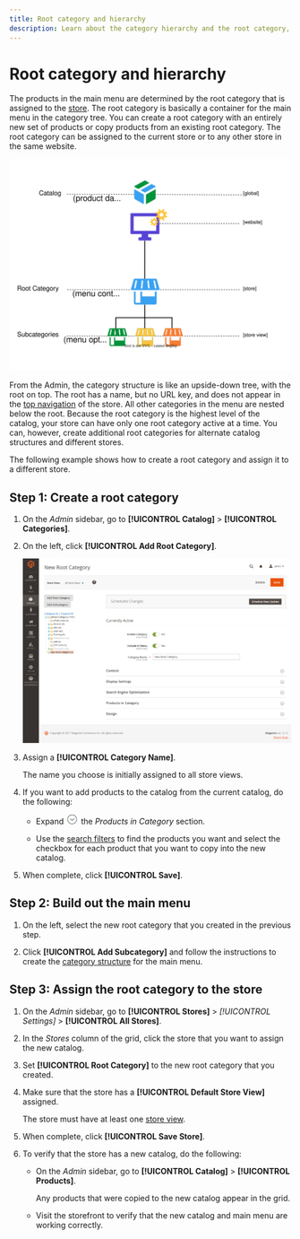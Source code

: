 ```yaml
---
title: Root category and hierarchy
description: Learn about the category hierarchy and the root category, which acts as a container for the main menu in the category tree.
---
```

# Root category and hierarchy

The products in the main menu are determined by the root category that is assigned to the [store](../stores-purchase/stores.md#add-stores). The root category is basically a container for the main menu in the category tree. You can create a root category with an entirely new set of products or copy products from an existing root category. The root category can be assigned to the current store or to any other store in the same website.

![Catalog hierarchy diagram](./assets/catalog-hierarchy-scope.svg)<!-- {: "width=550px""} -->

From the Admin, the category structure is like an upside-down tree, with the root on top. The root has a name, but no URL key, and does not appear in the [top navigation](navigation-top.md) of the store. All other categories in the menu are nested below the root. Because the root category is the highest level of the catalog, your store can have only one root category active at a time. You can, however, create additional root categories for alternate catalog structures and different stores.

The following example shows how to create a root category and assign it to a different store.

## Step 1: Create a root category

1. On the _Admin_ sidebar, go to **[!UICONTROL Catalog]** > **[!UICONTROL Categories]**.

1. On the left, click **[!UICONTROL Add Root Category]**.

   ![New root category](./assets/category-root-ee.png)<!-- zoom -->

1. Assign a **[!UICONTROL Category Name]**.

   The name you choose is initially assigned to all store views.

1. If you want to add products to the catalog from the current catalog, do the following:

   - Expand ![Expansion selector](../assets/icon-display-expand.png) the _Products in Category_ section.

   - Use the [search filters](../getting-started/admin-grid-controls.md) to find the products you want and select the checkbox for each product that you want to copy into the new catalog.

1. When complete, click **[!UICONTROL Save]**.

## Step 2: Build out the main menu

1. On the left, select the new root category that you created in the previous step.

1. Click **[!UICONTROL Add Subcategory]** and follow the instructions to create the [category structure](category-create.md) for the main menu.

## Step 3: Assign the root category to the store

1. On the _Admin_ sidebar, go to **[!UICONTROL Stores]** > _[!UICONTROL Settings]_ > **[!UICONTROL All Stores]**.

1. In the _Stores_ column of the grid, click the store that you want to assign the new catalog.

1. Set **[!UICONTROL Root Category]** to the new root category that you created.

1. Make sure that the store has a **[!UICONTROL Default Store View]** assigned.

   The store must have at least one [store view](../stores-purchase/store-views.md).

1. When complete, click **[!UICONTROL Save Store]**.

1. To verify that the store has a new catalog, do the following:

   - On the _Admin_ sidebar, go to **[!UICONTROL Catalog]** > **[!UICONTROL Products]**.

      Any products that were copied to the new catalog appear in the grid.

   - Visit the storefront to verify that the new catalog and main menu are working correctly.
